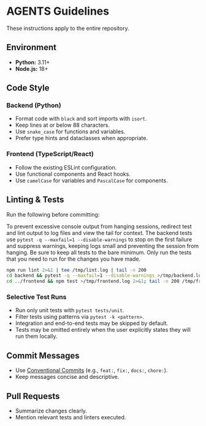 # AGENTS Guidelines

These instructions apply to the entire repository.

## Environment

- **Python:** 3.11+
- **Node.js:** 18+

## Code Style

### Backend (Python)
- Format code with `black` and sort imports with `isort`.
- Keep lines at or below 88 characters.
- Use `snake_case` for functions and variables.
- Prefer type hints and dataclasses when appropriate.

### Frontend (TypeScript/React)
- Follow the existing ESLint configuration.
- Use functional components and React hooks.
- Use `camelCase` for variables and `PascalCase` for components.

## Linting & Tests

Run the following before committing:

To prevent excessive console output from hanging sessions, redirect test
and lint output to log files and view the tail for context. The backend
tests use `pytest -q --maxfail=1 --disable-warnings` to stop on the first
failure and suppress warnings, keeping logs small and preventing the
session from hanging. Be sure to keep all tests to the bare minimum. 
Only run the tests that you need to run for the changes you have made.

```bash
npm run lint 2>&1 | tee /tmp/lint.log | tail -n 200
cd backend && pytest -q --maxfail=1 --disable-warnings >/tmp/backend.log 2>&1; tail -n 200 /tmp/backend.log
cd ../frontend && npm test >/tmp/frontend.log 2>&1; tail -n 200 /tmp/frontend.log
```

### Selective Test Runs

- Run only unit tests with `pytest tests/unit`.
- Filter tests using patterns via `pytest -k <pattern>`.
- Integration and end-to-end tests may be skipped by default.
- Tests may be omitted entirely when the user explicitly states they will run them locally.

## Commit Messages

- Use [Conventional Commits](https://www.conventionalcommits.org/) (e.g., `feat:`, `fix:`, `docs:`, `chore:`).
- Keep messages concise and descriptive.

## Pull Requests

- Summarize changes clearly.
- Mention relevant tests and linters executed.
